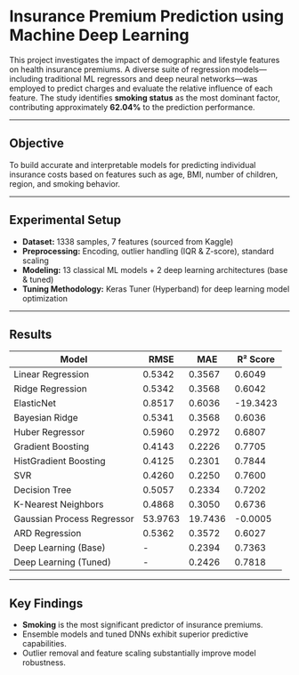 
# Insurance Premium Prediction using Machine  Deep Learning

This project investigates the impact of demographic and lifestyle features on health insurance premiums. A diverse suite of regression models—including traditional ML regressors and deep neural networks—was employed to predict charges and evaluate the relative influence of each feature. The study identifies **smoking status** as the most dominant factor, contributing approximately **62.04%** to the prediction performance.

---

## Objective

To build accurate and interpretable models for predicting individual insurance costs based on features such as age, BMI, number of children, region, and smoking behavior.

---

## Experimental Setup

- **Dataset:** 1338 samples, 7 features (sourced from Kaggle)
- **Preprocessing:** Encoding, outlier handling (IQR & Z-score), standard scaling
- **Modeling:** 13 classical ML models + 2 deep learning architectures (base & tuned)
- **Tuning Methodology:** Keras Tuner (Hyperband) for deep learning model optimization

---

## Results
| Model                          | RMSE      | MAE      | R² Score            |
|-------------------------------|-----------|----------|---------------------|
| Linear Regression             | 0.5342    | 0.3567   | 0.6049              |
| Ridge Regression              | 0.5342    | 0.3568   | 0.6042              |
| ElasticNet                    | 0.8517    | 0.6036   | -19.3423            |
| Bayesian Ridge                | 0.5341    | 0.3568   | 0.6036              |
| Huber Regressor               | 0.5960    | 0.2972   | 0.6807              |
| Gradient Boosting             | 0.4143    | 0.2226   | 0.7705              |
| HistGradient Boosting         | 0.4125    | 0.2301   | 0.7844              |
| SVR                           | 0.4260    | 0.2250   | 0.7600              |
| Decision Tree                 | 0.5057    | 0.2334   | 0.7202              |
| K-Nearest Neighbors           | 0.4868    | 0.3050   | 0.6736              |
| Gaussian Process Regressor    | 53.9763   | 19.7436  | -0.0005             |
| ARD Regression                | 0.5362    | 0.3572   | 0.6027              |
| Deep Learning (Base)          | -         | 0.2394   | 0.7363              |
| Deep Learning (Tuned)         | -         | 0.2426   | 0.7818              |

---

## Key Findings

- **Smoking** is the most significant predictor of insurance premiums.
- Ensemble models and tuned DNNs exhibit superior predictive capabilities.
- Outlier removal and feature scaling substantially improve model robustness.
